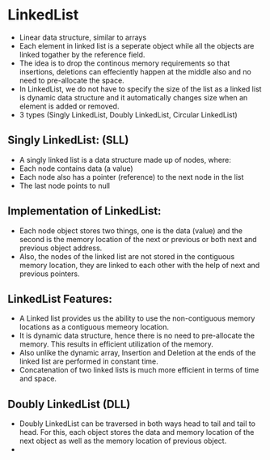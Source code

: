 # LinkedList

- Linear data structure, similar to arrays
- Each element in linked list is a seperate object while all the objects are linked togather by the reference field.
- The idea is to drop the continous memory requirements so that insertions, deletions can effeciently happen at the
  middle also and no need to pre-allocate the space.
- In LinkedList, we do not have to specify the size of the list as a linked list is dynamic data structure and it
  automatically changes size when an element is added or removed.
- 3 types (Singly LinkedList, Doubly LinkedList, Circular LinkedList)

## Singly LinkedList: (SLL)

- A singly linked list is a data structure made up of nodes, where:
- Each node contains data (a value)
- Each node also has a pointer (reference) to the next node in the list
- The last node points to null

## Implementation of LinkedList:

- Each node object stores two things, one is the data (value) and the second is the memory location of the next or
  previous or both next and previous object address.
- Also, the nodes of the linked list are not stored in the contiguous memory location, they are linked to each other
  with the help of next and previous pointers.

## LinkedList Features:

- A Linked list provides us the ability to use the non-contiguous memory locations as a contiguous memeory location.
- It is dynamic data structure, hence there is no need to pre-allocate the memory. This results in efficient utilization
  of the memory.
- Also unlike the dynamic array, Insertion and Deletion at the ends of the linked list are performed in constant time.
- Concatenation of two linked lists is much more efficient in terms of time and space.

## Doubly LinkedList (DLL)

- Doubly LinkedList can be traversed in both ways head to tail and tail to head. For this, each object stores the data
  and memory location of the next object as well as the memory location of previous object.
- 